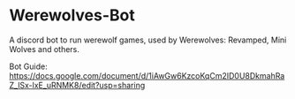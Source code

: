 # Werewolves-Bot

A discord bot to run werewolf games, used by Werewolves: Revamped, Mini Wolves and others.

Bot Guide:
https://docs.google.com/document/d/1iAwGw6KzcoKqCm2ID0U8DkmahRaZ_lSx-lxE_uRNMK8/edit?usp=sharing
